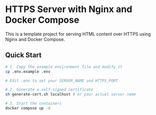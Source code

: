 # HTTPS Server with Nginx and Docker Compose

This is a template project for serving HTML content over HTTPS using Nginx and Docker Compose.
## Quick Start

```bash
# 1. Copy the example environment file and modify it
cp .env.example .env

# Edit .env to set your SERVER_NAME and HTTPS_PORT

# 2. Generate a self-signed certificate
sh generate-cert.sh localhost # or your actual server name

# 3. Start the containers
docker compose up -d
```
